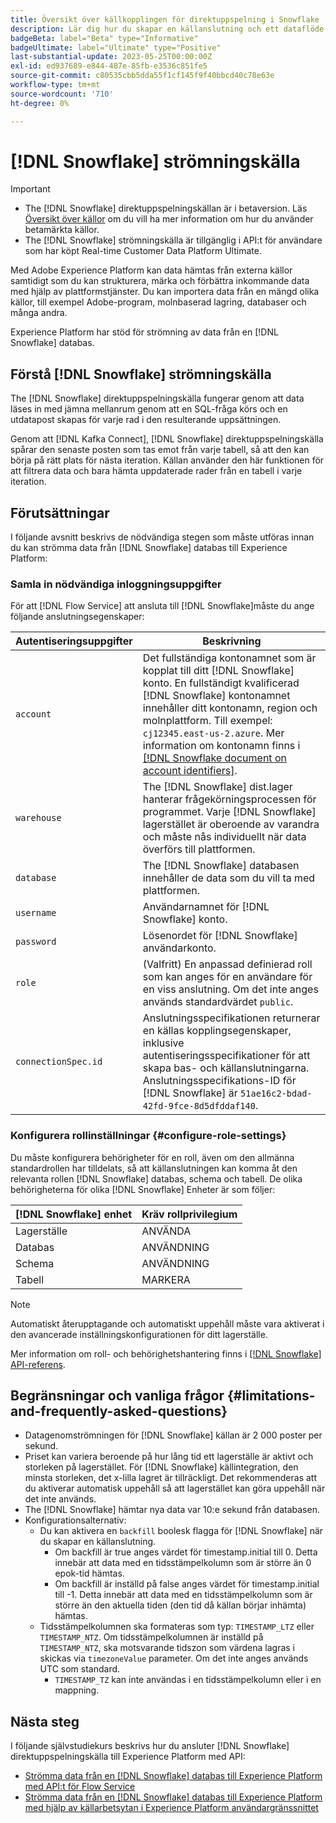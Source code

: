 ```yaml
---
title: Översikt över källkopplingen för direktuppspelning i Snowflake
description: Lär dig hur du skapar en källanslutning och ett dataflöde för att importera strömmande data från din Snowflake-instans till Adobe Experience Platform
badgeBeta: label="Beta" type="Informative"
badgeUltimate: label="Ultimate" type="Positive"
last-substantial-update: 2023-05-25T00:00:00Z
exl-id: ed937689-e844-487e-85fb-e3536c851fe5
source-git-commit: c80535cbb5dda55f1cf145f9f40bbcd40c78e63e
workflow-type: tm+mt
source-wordcount: '710'
ht-degree: 0%

---
```


# [!DNL Snowflake] strömningskälla

>[!IMPORTANT]
>
>* The [!DNL Snowflake] direktuppspelningskällan är i betaversion. Läs [Översikt över källor](../../home.md#terms-and-conditions) om du vill ha mer information om hur du använder betamärkta källor.
>* The [!DNL Snowflake] strömningskälla är tillgänglig i API:t för användare som har köpt Real-time Customer Data Platform Ultimate.

Med Adobe Experience Platform kan data hämtas från externa källor samtidigt som du kan strukturera, märka och förbättra inkommande data med hjälp av plattformstjänster. Du kan importera data från en mängd olika källor, till exempel Adobe-program, molnbaserad lagring, databaser och många andra.

Experience Platform har stöd för strömning av data från en [!DNL Snowflake] databas.

## Förstå [!DNL Snowflake] strömningskälla

The [!DNL Snowflake] direktuppspelningskälla fungerar genom att data läses in med jämna mellanrum genom att en SQL-fråga körs och en utdatapost skapas för varje rad i den resulterande uppsättningen.

Genom att [!DNL Kafka Connect], [!DNL Snowflake] direktuppspelningskälla spårar den senaste posten som tas emot från varje tabell, så att den kan börja på rätt plats för nästa iteration. Källan använder den här funktionen för att filtrera data och bara hämta uppdaterade rader från en tabell i varje iteration.

## Förutsättningar

I följande avsnitt beskrivs de nödvändiga stegen som måste utföras innan du kan strömma data från [!DNL Snowflake] databas till Experience Platform:

### Samla in nödvändiga inloggningsuppgifter

För att [!DNL Flow Service] att ansluta till [!DNL Snowflake]måste du ange följande anslutningsegenskaper:

| Autentiseringsuppgifter | Beskrivning |
| --- | --- |
| `account` | Det fullständiga kontonamnet som är kopplat till ditt [!DNL Snowflake] konto. En fullständigt kvalificerad [!DNL Snowflake] kontonamnet innehåller ditt kontonamn, region och molnplattform. Till exempel: `cj12345.east-us-2.azure`. Mer information om kontonamn finns i [[!DNL Snowflake document on account identifiers]](<https://docs.snowflake.com/en/user-guide/admin-account-identifier.html>). |
| `warehouse` | The [!DNL Snowflake] dist.lager hanterar frågekörningsprocessen för programmet. Varje [!DNL Snowflake] lagerstället är oberoende av varandra och måste nås individuellt när data överförs till plattformen. |
| `database` | The [!DNL Snowflake] databasen innehåller de data som du vill ta med plattformen. |
| `username` | Användarnamnet för [!DNL Snowflake] konto. |
| `password` | Lösenordet för [!DNL Snowflake] användarkonto. |
| `role` | (Valfritt) En anpassad definierad roll som kan anges för en användare för en viss anslutning. Om det inte anges används standardvärdet `public`. |
| `connectionSpec.id` | Anslutningsspecifikationen returnerar en källas kopplingsegenskaper, inklusive autentiseringsspecifikationer för att skapa bas- och källanslutningarna. Anslutningsspecifikations-ID för [!DNL Snowflake] är `51ae16c2-bdad-42fd-9fce-8d5dfddaf140`. |


### Konfigurera rollinställningar {#configure-role-settings}

Du måste konfigurera behörigheter för en roll, även om den allmänna standardrollen har tilldelats, så att källanslutningen kan komma åt den relevanta rollen [!DNL Snowflake] databas, schema och tabell. De olika behörigheterna för olika [!DNL Snowflake] Enheter är som följer:

| [!DNL Snowflake] enhet | Kräv rollprivilegium |
| --- | --- |
| Lagerställe | ANVÄNDA |
| Databas | ANVÄNDNING |
| Schema | ANVÄNDNING |
| Tabell | MARKERA |

>[!NOTE]
>
>Automatiskt återupptagande och automatiskt uppehåll måste vara aktiverat i den avancerade inställningskonfigurationen för ditt lagerställe.

Mer information om roll- och behörighetshantering finns i [[!DNL Snowflake] API-referens](<https://docs.snowflake.com/en/sql-reference/sql/grant-privilege>).

## Begränsningar och vanliga frågor {#limitations-and-frequently-asked-questions}

* Datagenomströmningen för [!DNL Snowflake] källan är 2 000 poster per sekund.
* Priset kan variera beroende på hur lång tid ett lagerställe är aktivt och storleken på lagerstället. För [!DNL Snowflake] källintegration, den minsta storleken, det x-lilla lagret är tillräckligt. Det rekommenderas att du aktiverar automatisk uppehåll så att lagerstället kan göra uppehåll när det inte används.
* The [!DNL Snowflake] hämtar nya data var 10:e sekund från databasen.
* Konfigurationsalternativ:
   * Du kan aktivera en `backfill` boolesk flagga för [!DNL Snowflake] när du skapar en källanslutning.
      * Om backfill är true anges värdet för timestamp.initial till 0. Detta innebär att data med en tidsstämpelkolumn som är större än 0 epok-tid hämtas.
      * Om backfill är inställd på false anges värdet för timestamp.initial till -1. Detta innebär att data med en tidsstämpelkolumn som är större än den aktuella tiden (den tid då källan börjar inhämta) hämtas.
   * Tidsstämpelkolumnen ska formateras som typ: `TIMESTAMP_LTZ` eller `TIMESTAMP_NTZ`. Om tidsstämpelkolumnen är inställd på `TIMESTAMP_NTZ`, ska motsvarande tidszon som värdena lagras i skickas via `timezoneValue` parameter. Om det inte anges används UTC som standard.
      * `TIMESTAMP_TZ` kan inte användas i en tidsstämpelkolumn eller i en mappning.

## Nästa steg

I följande självstudiekurs beskrivs hur du ansluter [!DNL Snowflake] direktuppspelningskälla till Experience Platform med API:

* [Strömma data från en [!DNL Snowflake] databas till Experience Platform med API:t för Flow Service](../../tutorials/api/create/databases/snowflake-streaming.md)
* [Strömma data från en [!DNL Snowflake] databas till Experience Platform med hjälp av källarbetsytan i Experience Platform användargränssnittet](../../tutorials/ui/create/databases/snowflake-streaming.md)
